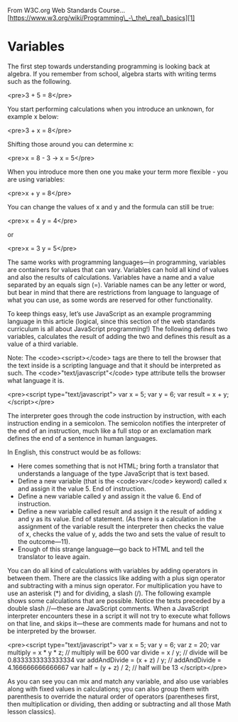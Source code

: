 
From W3C.org Web Standards Course…
[https://www.w3.org/wiki/Programming\_-\_the\_real\_basics][1]

# Variables
 
The first step towards understanding programming is looking back at algebra. If you remember from school, algebra starts with writing terms such as the following.
 
\<pre\>3 + 5 = 8\</pre\>
 
You start performing calculations when you introduce an unknown, for example x below:
 
\<pre\>3 + x = 8\</pre\>
 
Shifting those around you can determine x:
 
\<pre\>x = 8 - 3 
-&gt; x = 5\</pre\>
 
When you introduce more then one you make your term more flexible - you are using variables:
 
\<pre\>x + y = 8\</pre\>
 
You can change the values of x and y and the formula can still be true:
 
\<pre\>x = 4
y = 4\</pre\>
 
or
 
\<pre\>x = 3
y = 5\</pre\>
 
The same works with programming languages—in programming, variables are containers for values that can vary. Variables can hold all kind of values and also the results of calculations. Variables have a name and a value separated by an equals sign (=). Variable names can be any letter or word, but bear in mind that there are restrictions from language to language of what you can use, as some words are reserved for other functionality.

To keep things easy, let’s use JavaScript as an example programming language in this article (logical, since this section of the web standards curriculum is all about JavaScript programming!) The following defines two variables, calculates the result of adding the two and defines this result as a value of a third variable.
 
Note: The \<code\>&lt;script&gt;\</code\> tags are there to tell the browser that the text inside is a scripting language and that it should be interpreted as such. The \<code\>"text/javascript"\</code\> type attribute tells the browser what language it is.

\<pre\>&lt;script type="text/javascript"&gt;
var x = 5;
var y = 6;
var result = x + y;
&lt;/script&gt;\</pre\>
 
The interpreter goes through the code instruction by instruction, with each instruction ending in a semicolon. The semicolon notifies the interpreter of the end of an instruction, much like a full stop or an exclamation mark defines the end of a sentence in human languages.
 
In English, this construct would be as follows:
 
* Here comes something that is not HTML; bring forth a translator that understands a language of the type JavaScript that is text based.
* Define a new variable (that is the \<code\>var\</code\> keyword) called x and assign it the value 5. End of instruction.
* Define a new variable called y and assign it the value 6. End of instruction.
* Define a new variable called result and assign it the result of adding x and y as its value. End of statement. (As there is a calculation in the assignment of the variable result the interpreter then checks the value of x, checks the value of y, adds the two and sets the value of result to the outcome—11).
* Enough of this strange language—go back to HTML and tell the translator to leave again.
	 
You can do all kind of calculations with variables by adding operators in between them. There are the classics like adding with a plus sign operator and subtracting with a minus sign operator. For multiplication you have to use an asterisk (*) and for dividing, a slash (/). The following example shows some calculations that are possible. Notice the texts preceded by a double slash //—these are JavaScript comments. When a JavaScript interpreter encounters these in a script it will not try to execute what follows on that line, and skips it—these are comments made for humans and not to be interpreted by the browser.
 
\<pre\>&lt;script type="text/javascript"&gt;
var x = 5;
var y = 6;
var z = 20;
var multiply = x * y * z;
// multiply will be 600 
var divide = x / y;
// divide will be 0.8333333333333334
var addAndDivide = (x + z) / y;
// addAndDivide = 4.166666666666667
var half = (y + z) / 2;
// half will be 13
&lt;/script&gt;\</pre\>
 
As you can see you can mix and match any variable, and also use variables along with fixed values in calculations; you can also group them with parenthesis to override the natural order of operators (parentheses first, then multiplication or dividing, then adding or subtracting and all those Math lesson classics).
 

[1]:	https://www.w3.org/wiki/Programming_-_the_real_basics